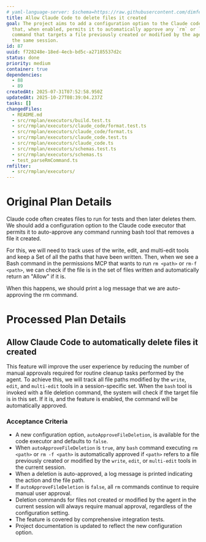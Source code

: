 ```yaml
---
# yaml-language-server: $schema=https://raw.githubusercontent.com/dimfeld/llmutils/main/schema/rmplan-plan-schema.json
title: Allow Claude Code to delete files it created
goal: The project aims to add a configuration option to the Claude code executor
  that, when enabled, permits it to automatically approve any `rm` or `rm -f`
  command that targets a file previously created or modified by the agent within
  the same session.
id: 87
uuid: f728248e-18ed-4ecb-bd5c-a27185537d2c
status: done
priority: medium
container: true
dependencies:
  - 88
  - 89
createdAt: 2025-07-31T07:52:58.950Z
updatedAt: 2025-10-27T08:39:04.237Z
tasks: []
changedFiles:
  - README.md
  - src/rmplan/executors/build.test.ts
  - src/rmplan/executors/claude_code/format.test.ts
  - src/rmplan/executors/claude_code/format.ts
  - src/rmplan/executors/claude_code.test.ts
  - src/rmplan/executors/claude_code.ts
  - src/rmplan/executors/schemas.test.ts
  - src/rmplan/executors/schemas.ts
  - test_parseRmCommand.ts
rmfilter:
  - src/rmplan/executors/
---
```


# Original Plan Details

Claude code often creates files to run for tests and then later deletes them. We should add a configuration option to the Claude code executor that permits it to auto-approve any command running bash tool that removes a file it created.

For this, we will need to track uses of the write, edit, and multi-edit tools and keep a Set of all the paths that have been written. Then, when we see a Bash command in the permissions MCP that wants to run `rm <path>` or `rm-f <path>`, we can check if the file is in the set of files written and automatically return an "Allow" if it is. 

When this happens, we should print a log message that we are auto-approving the rm command.

# Processed Plan Details

## Allow Claude Code to automatically delete files it created

This feature will improve the user experience by reducing the number of manual approvals required for routine cleanup tasks performed by the agent. To achieve this, we will track all file paths modified by the `write`, `edit`, and `multi-edit` tools in a session-specific set. When the `bash` tool is invoked with a file deletion command, the system will check if the target file is in this set. If it is, and the feature is enabled, the command will be automatically approved.

### Acceptance Criteria
- A new configuration option, `autoApproveFileDeletion`, is available for the code executor and defaults to `false`.
- When `autoApproveFileDeletion` is `true`, any `bash` command executing `rm <path>` or `rm -f <path>` is automatically approved if `<path>` refers to a file previously created or modified by the `write`, `edit`, or `multi-edit` tools in the current session.
- When a deletion is auto-approved, a log message is printed indicating the action and the file path.
- If `autoApproveFileDeletion` is `false`, all `rm` commands continue to require manual user approval.
- Deletion commands for files not created or modified by the agent in the current session will always require manual approval, regardless of the configuration setting.
- The feature is covered by comprehensive integration tests.
- Project documentation is updated to reflect the new configuration option.
